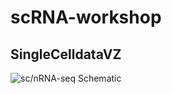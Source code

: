 # scRNA-workshop
## SingleCelldataVZ

![sc/nRNA-seq Schematic](Fig/sc_nRNA.png "sc/nRNA-seq Schematic")
